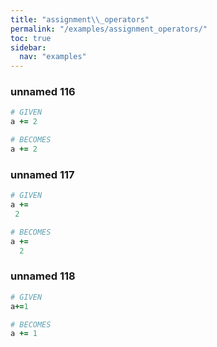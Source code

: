 ```yaml
---
title: "assignment\\_operators"
permalink: "/examples/assignment_operators/"
toc: true
sidebar:
  nav: "examples"
---
```


### unnamed 116
```ruby
# GIVEN
a += 2
```
```ruby
# BECOMES
a += 2
```
### unnamed 117
```ruby
# GIVEN
a +=
 2
```
```ruby
# BECOMES
a +=
  2
```
### unnamed 118
```ruby
# GIVEN
a+=1
```
```ruby
# BECOMES
a += 1
```

